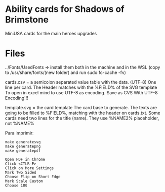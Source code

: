 # Ability cards for Shadows of Brimstone

MiniUSA cards for the main heroes upgrades

# Files

../Fonts/UsedFonts => install them both in the machine and in the WSL (copy to /usr/share/fonts/(new folder) and run sudo fc-cache -fv)

cards.csv = a semicolon separated value table with the data. (UTF-8) 
    One line per card.
    The Header matches with the %FIELD% of the SVG template
    To open in excel mind to use UTF-8 as encoding. Save as CVS With UTF-8 Encoding!!!

template.svg = the card template
    The card base to generate.
    The texts are going to be filled to %FIELD%, matching with the header on cards.txt.
    Some cards need two lines for the title (name). They use %NAME2% placeholder, not %NAME%
    
Para imprimir:

    make generatesvg
    make generatepng
    make generatepdf

    Open PDF in Chrome
    Click <CTLR-P>
    Click on More Settings
    Mark Two Sided
    Choose Flip on Short Edge
    Mark Scale Custom
    Choose 100 
